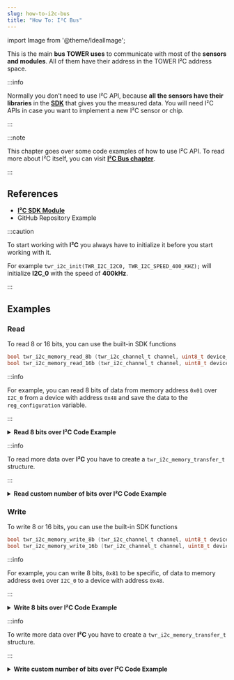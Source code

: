 ```yaml
---
slug: how-to-i2c-bus
title: "How To: I²C Bus"
---
```

import Image from '@theme/IdealImage';

This is the main **bus TOWER uses** to communicate with most of the **sensors and modules**. All of them have their address in the TOWER I²C address space.

:::info

  Normally you don’t need to use I²C API, because **all the sensors have their libraries** in the [**SDK**](https://sdk.hardwario.com/group__twr__i2c.html) that gives you the measured data. You will need I²C APIs in case you want to implement a new I²C sensor or chip.

:::

:::note

This chapter goes over some code examples of how to use I²C API. To read more about I²C itself, you can visit [**I²C Bus chapter**](../../hardware-interfaces/i2c-bus.md).

:::

## References
- [**I²C SDK Module**](https://sdk.hardwario.com/group__twr__i2c.html)
- GitHub Repository Example

:::caution

To start working with **I²C** you always have to initialize it before you start working with it.

For example `twr_i2c_init(TWR_I2C_I2C0, TWR_I2C_SPEED_400_KHZ);` will initialize **I2C_0** with the speed of **400kHz**.

:::

## Examples

### Read

To read 8 or 16 bits, you can use the built-in SDK functions

```c showLineNumbers
bool twr_i2c_memory_read_8b (twr_i2c_channel_t channel, uint8_t device_address, uint32_t memory_address, uint8_t *data)
bool twr_i2c_memory_read_16b (twr_i2c_channel_t channel, uint8_t device_address, uint32_t memory_address, uint16_t *data)
```

:::info

For example, you can read 8 bits of data from memory address `0x01` over `I2C_0` from a device with address `0x48` and save the data to the `reg_configuration` variable.

:::

<details>
<summary>
<b>
Read 8 bits over I²C Code Example
</b>
</summary>
<p>

  ```c showLineNumbers
  uint8_t reg_configuration;
  twr_i2c_memory_read_8b(TWR_I2C_I2C0, 0x48, 0x01, &reg_configuration);
  ```

</p>
</details>

:::info

To read more data over **I²C** you have to create a `twr_i2c_memory_transfer_t` structure.

:::

<details>
<summary>
<b>
Read custom number of bits over I²C Code Example
</b>
</summary>
<p>

  ```c showLineNumbers
  twr_i2c_memory_transfer_t transfer;
  uint8_t rx_buffer[6];

  transfer.device_address = 0x48;
  transfer.memory_address = 0x28;
  transfer.buffer = rx_buffer;
  transfer.length = sizeof(rx_buffer);

  twr_i2c_memory_read(TWR_I2C_I2C0, &transfer);
  ```

</p>
</details>


### Write

To write 8 or 16 bits, you can use the built-in SDK functions

```c showLineNumbers
bool twr_i2c_memory_write_8b (twr_i2c_channel_t channel, uint8_t device_address, uint32_t memory_address, uint8_t data)
bool twr_i2c_memory_write_16b (twr_i2c_channel_t channel, uint8_t device_address, uint32_t memory_address, uint16_t data)
```

:::info

For example, you can write 8 bits, `0x81` to be specific, of data to memory address `0x01` over `I2C_0` to a device with address `0x48`.

:::

<details>
<summary>
<b>
Write 8 bits over I²C Code Example
</b>
</summary>
<p>

  ```c showLineNumbers
  twr_i2c_memory_write_8b(TWR_I2C_I2C0, 0x48, 0x01, 0x81);
  ```

</p>
</details>

:::info

To write more data over **I²C** you have to create a `twr_i2c_memory_transfer_t` structure.

:::

<details>
<summary>
<b>
Write custom number of bits over I²C Code Example
</b>
</summary>
<p>

  ```c showLineNumbers
  twr_i2c_memory_transfer_t transfer;
  uint8_t tx_buffer[2] = { 0x20, 0x00 };

  transfer.device_address = 0x48;
  transfer.memory_address = 0x28;
  transfer.buffer = tx_buffer;
  transfer.length = sizeof(tx_buffer);

  twr_i2c_memory_read(TWR_I2C_I2C0, &transfer);
  ```

</p>
</details>
